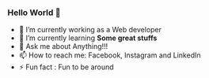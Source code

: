 ### Hello World 👋

- 🔭 I’m currently working as a Web developer
- 🌱 I’m currently learning <b>Some great stuffs</b>
- 💬 Ask me about Anything!!!
- 📫 How to reach me: Facebook, Instagram and LinkedIn
- ⚡ Fun fact : Fun to be around 


